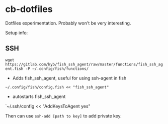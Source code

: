 # cb-dotfiles
Dotfiles experimentation. Probably won't be very interesting.

Setup info:






SSH
---

`wget https://gitlab.com/kyb/fish_ssh_agent/raw/master/functions/fish_ssh_agent.fish -P ~/.config/fish/functions/`

- Adds fish_ssh_agent, useful for using ssh-agent in fish

`~/.config/fish/config.fish << "fish_ssh_agent"`
- autostarts fish_ssh_agent

`~/.ssh/config << "AddKeysToAgent yes"

Then can use `ssh-add [path to key]` to add private key.


